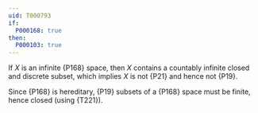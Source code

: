 ```yaml
---
uid: T000793
if:
  P000168: true
then:
  P000103: true
---
```


If $X$ is an infinite {P168} space, then $X$ contains a countably infinite closed and discrete subset, which implies $X$ is not {P21} and hence not {P19}.

Since {P168} is hereditary, {P19} subsets of a {P168} space must be finite, hence closed (using {T221}).
